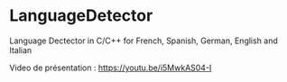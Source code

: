 # LanguageDetector
Language Dectector in C/C++ for French, Spanish, German, English and Italian

Video de présentation : https://youtu.be/i5MwkAS04-I
